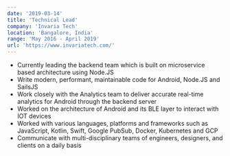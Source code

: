 ```yaml
---
date: '2019-03-14'
title: 'Technical Lead'
company: 'Invaria Tech'
location: 'Bangalore, India'
range: 'May 2016 - April 2019'
url: 'https://www.invariatech.com/'
---
```


- Currently leading the backend team which is built on microservice based architecture using Node.JS
- Write modern, performant, maintainable code for Android, Node.JS and SailsJS
- Work closely with the Analytics team to deliver accurate real-time analytics for Android through the backend server
- Worked on the architecture of Android and its BLE layer to interact with IOT devices
- Worked with various languages, platforms and frameworks such as JavaScript, Kotlin, Swift, Google PubSub, Docker, Kubernetes and GCP
- Communicate with multi-disciplinary teams of engineers, designers, and clients on a daily basis
